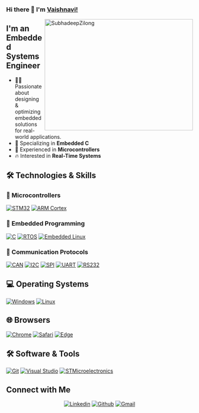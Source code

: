 ### Hi there 👋 I'm [Vaishnavi!](https://github.com/Vaishnavi-2401/)

<p><img align="right" height="300" width="400" src="[https://camo.githubusercontent.com/0806f14fb61177231be80169fdfd9b1b2c49c0495b4a954222f7a5d4423b8697/68747470733a2f2f692e70696e696d672e636f6d2f6f726967696e616c732f63342f62312f39392f63346231393936396465663531313634656134616439613239306132313762662e676966](https://hackster.imgix.net/uploads/attachments/1743870/ch32v103export_9LVgOSOCGq.gif?auto=compress%2Cformat&gifq=35&w=1280&h=960&fit=max)" alt="SubhadeepZilong" /></p>

## I'm an Embedded Systems Engineer

- 👩‍💻 Passionate about designing & optimizing embedded solutions for real-world applications.
- 🌱 Specializing in **Embedded C**
- 🔋 Experienced in **Microcontrollers**
- 🔥 Interested in **Real-Time Systems**

## 🛠️ Technologies & Skills

### 🔹 Microcontrollers
<p> 
	<a href="#"><img alt="STM32" src="https://img.shields.io/badge/STM32-0078D6?logo=stmicroelectronics&logoColor=white"></a> 
	<a href="#"><img alt="ARM Cortex" src="https://img.shields.io/badge/ARM_Cortex-00979D?logo=arm&logoColor=white"></a> 
</p>

### 🔹 Embedded Programming
<p> 
	<a href="#"><img alt="C" src="https://img.shields.io/badge/C%20-%2300599C.svg?logo=c&logoColor=white"></a> 
	<a href="#"><img alt="RTOS" src="https://img.shields.io/badge/RTOS-%234285F4.svg?logo=linux&logoColor=white"></a> 
	<a href="#"><img alt="Embedded Linux" src="https://img.shields.io/badge/FOS-Embedded%20Linux-%2320232A"></a> 
</p>

### 🔹 Communication Protocols
<p> 
	<a href="#"><img alt="CAN" src="https://img.shields.io/badge/CAN-0052CC?logo=protocol&logoColor=white"></a> 
	<a href="#"><img alt="I2C" src="https://img.shields.io/badge/I2C-0052CC?logo=protocol&logoColor=white"></a> 
	<a href="#"><img alt="SPI" src="https://img.shields.io/badge/SPI-0052CC?logo=protocol&logoColor=white"></a> 
	<a href="#"><img alt="UART" src="https://img.shields.io/badge/UART-0052CC?logo=protocol&logoColor=white"></a> 
	<a href="#"><img alt="RS232" src="https://img.shields.io/badge/RS232-0052CC?logo=protocol&logoColor=white"></a> 
</p>

## 💻 Operating Systems
<p>
	<a href="#"><img alt="Windows" src="https://img.shields.io/badge/Windows-0078D6?logo=windows&logoColor=white"></a>
	<a href="#"><img alt="Linux" src="https://img.shields.io/badge/Linux-FCC624?logo=linux&logoColor=black"></a>
</p>

## 🌐 Browsers
<p>
	<a href="#"><img alt="Chrome" src="https://img.shields.io/badge/Google_chrome-4285F4?logo=Google-Chrome&logoColor=white"></a>
	<a href="#"><img alt="Safari" src="https://img.shields.io/badge/Safari-FF1B2D?logo=Safari&logoColor=white"></a>
	<a href="#"><img alt="Edge" src="https://img.shields.io/badge/Microsoft_Edge-0078D7?logo=Microsoft-edge&logoColor=white"></a>
</p>

## 🛠️ Software & Tools
<p>
  <a href="#"><img alt="Git" src="https://img.shields.io/badge/Git-%23F05033.svg?logo=git&logoColor=white"></a>
  <a href="#"><img alt="Visual Studio" src="https://img.shields.io/badge/Visual%20Studio-5C2D91.svg?logo=visual-studio&logoColor=white"></a>
  <a href="#"><img alt="STMicroelectronics" src="https://img.shields.io/badge/STMicroelectronics-03234B.svg?logo=STMicroelectronics&logoColor=white"></a>
</p>

## Connect with Me
<p align="center">
  <a href="https://www.linkedin.com/in/vaishnavi-chirmade-a08135222?utm_source=share&utm_campaign=share_via&utm_content=profile&utm_medium=ios_app"><img alt="Linkedin" title="Vaishnavi Chirmade Linkedin" src="https://img.shields.io/badge/LinkedIn-0077B5?style=for-the-badge&logo=linkedin&logoColor=white"></a>
  <a href="https://github.com/Vaishnavi-2401"><img alt="Github" title="Vaishnavi Chirmade Github" src="https://img.shields.io/badge/GitHub-100000?style=for-the-badge&logo=github&logoColor=white"></a>
  <a href="mailto:vaishnavi.chirmade@gmail.com"><img alt="Gmail" title="Vaishnavi Chirmade Gmail" src="https://img.shields.io/badge/Gmail-D14836?style=for-the-badge&logo=gmail&logoColor=white"></a>
</p>
